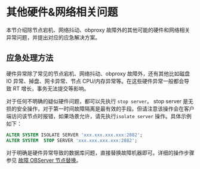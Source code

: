 # 其他硬件&网络相关问题

本节介绍除节点宕机、网络抖动、obproxy 故障外的其他可能的硬件和网络相关异常问题，并提出对应的应急解决方案。

## 应急处理方法

硬件异常除了常见的节点宕机、网络抖动、obproxy 故障外，还有其他比如磁盘 IO 异常、掉盘、网卡异常、节点 CPU/内存异常等。在这些硬件异常一般都会导致 RT 增长，事务无法提交等影响。

对于任何不明确的疑似硬件问题，都可以先执行 `stop server`。 stop server 是无损的安全操作，对于第一时间故障隔离是最有效的手段。但请注意该操作会在客户端访问该节点时报错，如果场景允许，请先执行`isolate server` 操作。具体示例如下：

```sql
ALTER SYSTEM ISOLATE SERVER 'xxx.xxx.xxx.xxx:2882';
ALTER SYSTEM  STOP SERVER 'xxx.xxx.xxx.xxx:2882';
```

对于明确是硬件异常导致的数据库问题，直接替换故障机器即可。详细的操作步骤参见 [故障 OBServer 节点替换](../../../9.common-o-m-operations/1.service/6.failed-observer-node-replacement.md)。
